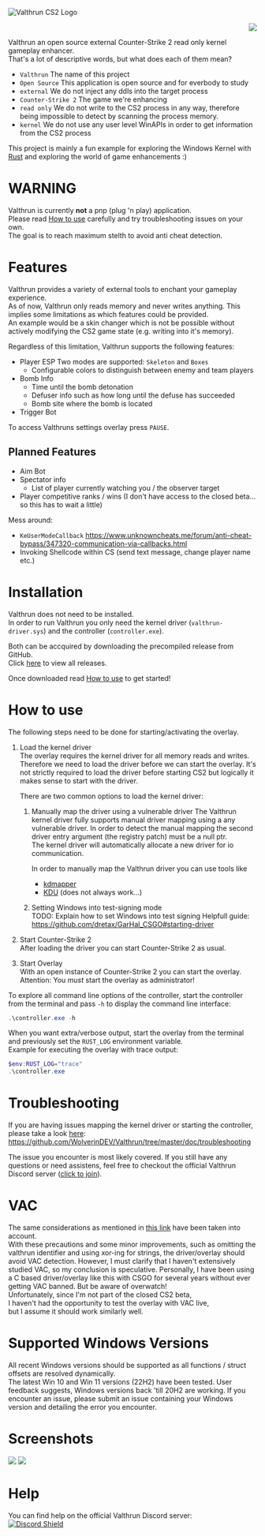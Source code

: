 ![Valthrun CS2 Logo](./logo.svg)
<p align="right">
<a href="https://discord.gg/ecKbpAPW5T">
<img src="https://discordapp.com/api/guilds/1135362291311849693/widget.png?style=shield">
</a>
</p>

Valthrun an open source external Counter-Strike 2 read only kernel gameplay enhancer.  
That's a lot of descriptive words, but what does each of them mean?  
- `Valthrun` The name of this project
- `Open Source` This application is open source and for everbody to study
- `external` We do not inject any ddls into the target process
- `Counter-Strike 2` The game we're enhancing
- `read only` We do not write to the CS2 process in any way, therefore being impossible to detect by scanning the process memory.
- `kernel` We do not use any user level WinAPIs in order to get information from the CS2 process
  
This project is mainly a fun example for exploring the Windows Kernel with [Rust](https://www.rust-lang.org) and exploring the world of game enhancements :)

# WARNING
Valthrun is currently **not** a pnp (plug 'n play) application.  
Please read [How to use](#how-to-use) carefully and try troubleshooting issues on your own.  
The goal is to reach maximum stelth to avoid anti cheat detection.  
  
# Features
Valthrun provides a variety of external tools to enchant your gameplay experience.  
As of now, Valthrun only reads memory and never writes anything. This implies some limitations as which features could be provided.  
An example would be a skin changer which is not be possible without actively modifying the CS2 game state (e.g. writing into it's memory).  
  
Regardless of this limitation, Valthrun supports the following features:  
- Player ESP
  Two modes are supported: `Skeleton` and `Boxes`
  - Configurable colors to distinguish between enemy and team players
- Bomb Info
  - Time until the bomb detonation
  - Defuser info such as how long until the defuse has succeeded
  - Bomb site where the bomb is located
- Trigger Bot

To access Valthruns settings overlay press `PAUSE`.

## Planned Features
- Aim Bot
- Spectator info
  - List of player currently watching you / the observer target
- Player competitive ranks / wins
  (I don't have access to the closed beta... so this has to wait a little)

Mess around:
- `KeUserModeCallback`
https://www.unknowncheats.me/forum/anti-cheat-bypass/347320-communication-via-callbacks.html
- Invoking Shellcode within CS (send text message, change player name etc.)

# Installation
Valthrun does not need to be installed.  
In order to run Valthrun you only need the kernel driver (`valthrun-driver.sys`) and the controller (`controller.exe`).  
  
Both can be accquired by downloading the precompiled release from GitHub.  
Click [here](https://github.com/WolverinDEV/Valthrun/releases) to view all releases.
  
Once downloaded read [How to use](#how-to-use) to get started!

# How to use
The following steps need to be done for starting/activating the overlay.
1. Load the kernel driver  
   The overlay requires the kernel driver for all memory reads and writes.
   Therefore we need to load the driver before we can start the overlay. It's not strictly required to load the driver before starting CS2 but logically it makes sense to start with the driver.
     
   There are two common options to load the kernel driver:
   1. Manually map the driver using a vulnerable driver
      The Valthrun kernel driver fully supports manual driver mapping using a any   vulnerable driver. In order to detect the manual mapping the second driver entry argument (the   registry patch) must be a null ptr.  
      The kernel driver will automatically allocate a new driver for io communication.  

      In order to manually map the Valthrun driver you can use tools like  
      - [kdmapper](https://github.com/TheCruZ/kdmapper)
      - [KDU](https://github.com/hfiref0x/KDU) (does not always work...)

   2. Setting Windows into test-signing mode  
      TODO: Explain how to set Windows into test signing
      Helpfull guide: https://github.com/dretax/GarHal_CSGO#starting-driver
   
2. Start Counter-Strike 2  
After loading the driver you can start Counter-Strike 2 as usual.  

3. Start Overlay  
With an open instance of Counter-Strike 2 you can start the overlay.  
Attention: You *must* start the overlay as administrator!  
  
To explore all command line options of the controller, start the controller from the terminal and pass `-h` to display the command line interface:
```ps1
.\controller.exe -h
```

When you want extra/verbose output, start the overlay from the terminal and previously set the `RUST_LOG` environment variable.  
Example for executing the overlay with trace output:  
```ps1
$env:RUST_LOG="trace"
.\controller.exe
```

# Troubleshooting
If you are having issues mapping the kernel driver or starting the controller, please take a look [here](https://github.com/WolverinDEV/Valthrun/tree/master/doc/troubleshooting):  
https://github.com/WolverinDEV/Valthrun/tree/master/doc/troubleshooting
  
The issue you encounter is most likely covered. If you still have any questions or need assistens, feel free to checkout the official Valthrun Discord server ([click to join](https://discord.gg/ecKbpAPW5T)).

# VAC
The same considerations as mentioned in [this link](https://github.com/dretax/GarHal_CSGO#starting-driver) have been taken into account.  
With these precautions and some minor improvements, such as omitting the valthrun identifier and using xor-ing for strings, the driver/overlay should avoid VAC detection. However, I must clarify that I haven't extensively studied VAC, so my conclusion is speculative. Personally, I have been using a C based driver/overlay like this with CSGO for several years without ever getting VAC banned. But be aware of overwatch!  
Unfortunately, since I'm not part of the closed CS2 beta,  
I haven't had the opportunity to test the overlay with VAC live,  
but I assume it should work similarly well.

# Supported Windows Versions
All recent Windows versions should be supported as all functions / struct offsets are resolved dynamically.  
The latest Win 10 and Win 11 versions (22H2) have been tested. User feedback suggests, Windows versions back 'till 20H2 are working.
If you encounter an issue, please submit an issue containing your Windows version and detailing the error you encounter.  
  
# Screenshots
![](./img/showcase_01.png)
![](./img/showcase_02.png)

# Help
You can find help on the official Valthrun Discord server:  
[![Discord Shield](https://discordapp.com/api/guilds/1135362291311849693/widget.png?style=shield)](https://discord.gg/ecKbpAPW5T)